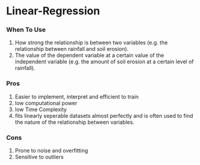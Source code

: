 # Linear-Regression

### When To Use
1. How strong the relationship is between two variables (e.g. the relationship between rainfall and soil erosion).
2. The value of the dependent variable at a certain value of the independent variable (e.g. the amount of soil erosion at a certain level of rainfall).
### Pros
1. Easier to implement, interpret and efficient to train
2. low computational power
3. low Time Complexity
4. fits linearly seperable datasets almost perfectly and is often used to find the nature of the relationship between variables.
### Cons
1. Prone to noise and overfitting
2. Sensitive to outliers
